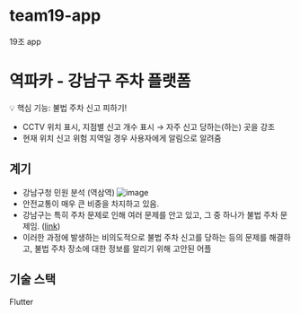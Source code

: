 # team19-app
19조 app
# 역파카 - 강남구 주차 플랫폼
💡 핵심 기능: 불법 주차 신고 피하기!
- CCTV 위치 표시, 지점별 신고 개수 표시 → 자주 신고 당하는(하는) 곳을 강조
- 현재 위치 신고 위험 지역일 경우 사용자에게 알림으로 알려줌
## 계기
- 강남구청 민원 분석 (역삼역)
![image](https://github.com/HACKY-TALKY-2-2/team19-api/assets/78073229/e83c9f97-101c-45ff-a9d6-2e19caab231c)
- 안전교통이 매우 큰 비중을 차지하고 있음.
- 강남구는 특히 주차 문제로 인해 여러 문제를 안고 있고, 그 중 하나가 불법 주차 문제임. ([link](https://mobile.newsis.com/view.html?ar_id=NISX20230518_0002307371#_PA))
- 이러한 과정에 발생하는 비의도적으로 불법 주차 신고를 당하는 등의 문제를 해결하고, 불법 주차 장소에 대한 정보를 알리기 위해 고안된 어플
## 기술 스택
Flutter
